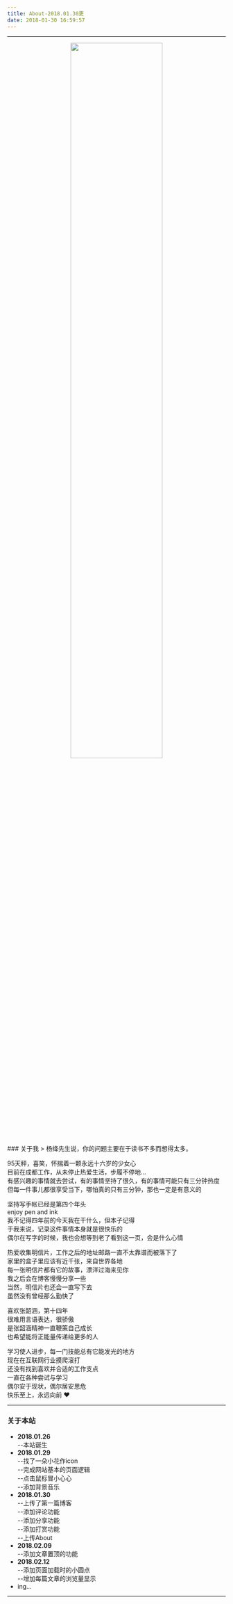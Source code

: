 ```yaml
---
title: About-2018.01.30更
date: 2018-01-30 16:59:57
---
```

---
<div align="center"><img src="http://p3cv3cwjr.bkt.clouddn.com/blog/180130/Lhi8aFjj0D.jpg?imageslim" width="65%"></div>
### 关于我  
> 杨绛先生说，你的问题主要在于读书不多而想得太多。  

95天秤，喜笑，怀揣着一颗永远十六岁的少女心  
目前在成都工作，从未停止热爱生活，步履不停地...  
有感兴趣的事情就去尝试，有的事情坚持了很久，有的事情可能只有三分钟热度  
但每一件事儿都很享受当下，哪怕真的只有三分钟，那也一定是有意义的  

坚持写手帐已经是第四个年头  
enjoy pen and ink  
我不记得四年前的今天我在干什么，但本子记得  
于我来说，记录这件事情本身就是很快乐的  
偶尔在写字的时候，我也会想等到老了看到这一页，会是什么心情

热爱收集明信片，工作之后的地址邮路一直不太靠谱而被落下了  
家里的盒子里应该有近千张，来自世界各地  
每一张明信片都有它的故事，漂洋过海来见你  
我之后会在博客慢慢分享一些  
当然，明信片也还会一直写下去  
虽然没有曾经那么勤快了

喜欢张韶涵，第十四年  
很难用言语表达，很骄傲  
是张韶涵精神一直鞭策自己成长  
也希望能将正能量传递给更多的人  

学习使人进步，每一门技能总有它能发光的地方  
现在在互联网行业摸爬滚打  
还没有找到喜欢并合适的工作支点  
一直在各种尝试与学习  
偶尔安于现状，偶尔居安思危  
快乐至上，永远向前 ❤

---
### 关于本站
+ **2018.01.26**  
--本站诞生
+ **2018.01.29**  
--找了一朵小花作icon  
--完成网站基本的页面逻辑  
--点击鼠标冒小心心  
--添加背景音乐
+ **2018.01.30**  
--上传了第一篇博客  
--添加评论功能  
--添加分享功能  
--添加打赏功能  
--上传About  
+ **2018.02.09**  
--添加文章置顶的功能  
+ **2018.02.12**  
--添加页面加载时的小圆点  
--增加每篇文章的浏览量显示  
+ ing...

---